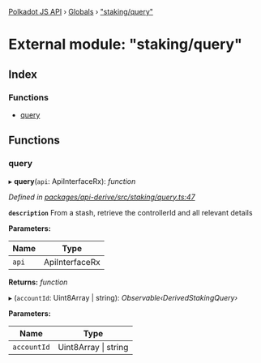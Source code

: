 [Polkadot JS API](../README.md) › [Globals](../globals.md) › ["staking/query"](_staking_query_.md)

# External module: "staking/query"

## Index

### Functions

* [query](_staking_query_.md#query)

## Functions

###  query

▸ **query**(`api`: ApiInterfaceRx): *function*

*Defined in [packages/api-derive/src/staking/query.ts:47](https://github.com/polkadot-js/api/blob/79ee2ede3d/packages/api-derive/src/staking/query.ts#L47)*

**`description`** From a stash, retrieve the controllerId and all relevant details

**Parameters:**

Name | Type |
------ | ------ |
`api` | ApiInterfaceRx |

**Returns:** *function*

▸ (`accountId`: Uint8Array | string): *Observable‹DerivedStakingQuery›*

**Parameters:**

Name | Type |
------ | ------ |
`accountId` | Uint8Array &#124; string |
